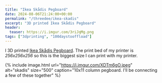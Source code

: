```yaml
---
title: "Ikea Skådis Pegboard"
date: 2024-08-06T21:24:00+00:00
permalink: "/threedee/ikea-skadis"
excerpt: "3D printed Ikea Skådis Pegboard"
header:
  teaser: https://i.imgur.com/3riJqMg.png
tags: ["3dprinting", "100daystooffload"]
---
```


I 3D printed [Ikea Skådis Pegboard][skadis]. The print bed of my printer is
*256x256x256* so this is the biggest size I can print with my printer.

{% include image.html url="https://i.imgur.com/XDTm6gO.jpeg" alt="skadis" size="500" caption="10x11 column pegboard. I'll be connecting a few of these together" %}

[skadis]: https://www.ikea.com/in/en/p/skadis-pegboard-white-30320806/
